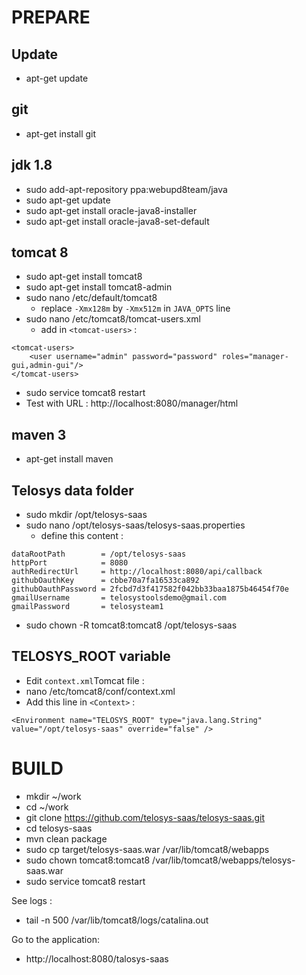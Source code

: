 # PREPARE

## Update
- apt-get update

## git
- apt-get install git

## jdk 1.8
- sudo add-apt-repository ppa:webupd8team/java
- sudo apt-get update
- sudo apt-get install oracle-java8-installer
- sudo apt-get install oracle-java8-set-default

## tomcat 8
- sudo apt-get install tomcat8
- sudo apt-get install tomcat8-admin
- sudo nano /etc/default/tomcat8
  - replace ```-Xmx128m``` by ```-Xmx512m``` in ```JAVA_OPTS``` line
- sudo nano /etc/tomcat8/tomcat-users.xml
  - add in ```<tomcat-users>``` :
```
<tomcat-users>
    <user username="admin" password="password" roles="manager-gui,admin-gui"/>
</tomcat-users>
```
- sudo service tomcat8 restart
- Test with URL : http://localhost:8080/manager/html

## maven 3
- apt-get install maven

## Telosys data folder
- sudo mkdir /opt/telosys-saas
- sudo nano /opt/telosys-saas/telosys-saas.properties
  - define this content :
```
dataRootPath        = /opt/telosys-saas
httpPort            = 8080
authRedirectUrl     = http://localhost:8080/api/callback
githubOauthKey      = cbbe70a7fa16533ca892
githubOauthPassword = 2fcbd7d3f417582f042bb33baa1875b46454f70e
gmailUsername       = telosystoolsdemo@gmail.com
gmailPassword       = telosysteam1
```
- sudo chown -R tomcat8:tomcat8 /opt/telosys-saas

## TELOSYS_ROOT variable
- Edit ```context.xml```Tomcat file :
- nano /etc/tomcat8/conf/context.xml
- Add this line in ```<Context>``` :
```
<Environment name="TELOSYS_ROOT" type="java.lang.String" value="/opt/telosys-saas" override="false" />
```

# BUILD
- mkdir ~/work
- cd ~/work
- git clone https://github.com/telosys-saas/telosys-saas.git
- cd telosys-saas
- mvn clean package
- sudo cp target/telosys-saas.war /var/lib/tomcat8/webapps
- sudo chown tomcat8:tomcat8 /var/lib/tomcat8/webapps/telosys-saas.war
- sudo service tomcat8 restart

See logs :
- tail -n 500 /var/lib/tomcat8/logs/catalina.out

Go to the application:
- http://localhost:8080/talosys-saas
